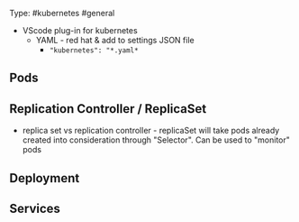 Type: #kubernetes #general 

- VScode plug-in for kubernetes 
	- YAML - red hat & add to settings JSON file
		- `"kubernetes": "*.yaml*`



## Pods

## Replication Controller / ReplicaSet
- replica set vs replication controller - replicaSet will take pods already created into consideration through "Selector". Can be used to "monitor" pods

## Deployment

## Services
